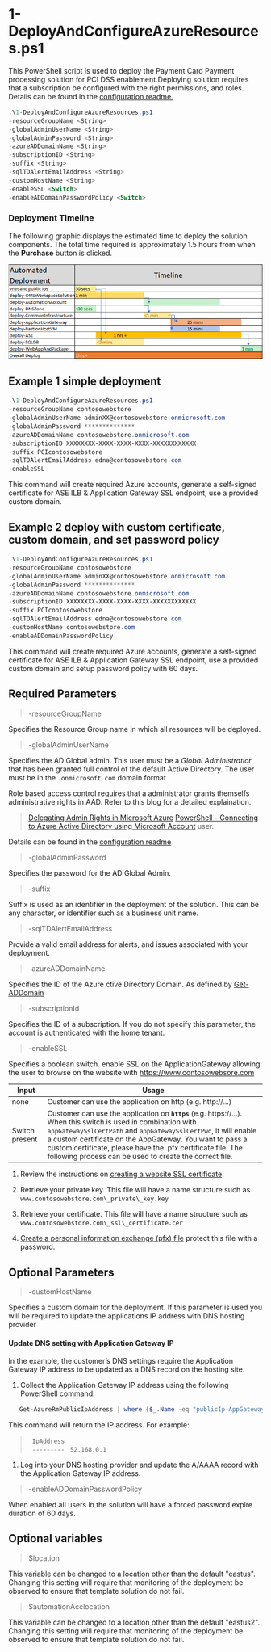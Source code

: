 # 1-DeployAndConfigureAzureResources.ps1

This PowerShell script is used to deploy the Payment Card Payment processing solution for PCI DSS enablement.Deploying solution requires that a subscription be configured with the right permissions, and roles. Details can be found in the  <a href="0-Setup-AdministrativeAccountAndPermission.ps1"> configuration readme. </a>  
```powershell
.\1-DeployAndConfigureAzureResources.ps1
-resourceGroupName <String>
-globalAdminUserName <String>
-globalAdminPassword <String>
-azureADDomainName <String>
-subscriptionID <String>
-suffix <String>
-sqlTDAlertEmailAddress <String>
-customHostName <String>
-enableSSL <Switch>
-enableADDomainPasswordPolicy <Switch>
```

### Deployment Timeline

The following graphic displays the estimated time to deploy the solution
components. The total time required is approximately 1.5 hours from when the
**Purchase** button is clicked.

![](images/ARM_template_deployment_timeline.png)
 



## Example 1 simple deployment 
    
```powershell
.\1-DeployAndConfigureAzureResources.ps1 
-resourceGroupName contosowebstore
-globalAdminUserName adminXX@contosowebstore.onmicrosoft.com 
-globalAdminPassword **************
-azureADDomainName contosowebstore.onmicrosoft.com 
-subscriptionID XXXXXXXX-XXXX-XXXX-XXXX-XXXXXXXXXXXX 
-suffix PCIcontosowebstore
-sqlTDAlertEmailAddress edna@contosowebstore.com 
-enableSSL 

```

This command will create required Azure accounts, generate a self-signed certificate for ASE ILB & Application Gateway SSL endpoint, use a provided custom domain.

## Example 2 deploy with custom certificate, custom domain, and set password policy

```powershell
.\1-DeployAndConfigureAzureResources.ps1
-resourceGroupName contosowebstore
-globalAdminUserName adminXX@contosowebstore.onmicrosoft.com 
-globalAdminPassword **************
-azureADDomainName contosowebstore.onmicrosoft.com 
-subscriptionID XXXXXXXX-XXXX-XXXX-XXXX-XXXXXXXXXXXX 
-suffix PCIcontosowebstore
-sqlTDAlertEmailAddress edna@contosowebstore.com 
-customHostName contosowebstore.com
-enableADDomainPasswordPolicy
```

This command will create required Azure accounts, generate a self-signed certificate for ASE ILB & Application Gateway SSL endpoint, use a provided custom domain and setup password policy with 60 days.







## Required Parameters

>-resourceGroupName <String>

Specifies the Resource Group name in which all resources will be deployed.

>-globalAdminUserName <String>

Specifies the AD Global admin. This user must be a *Global Administratior* that has been granted full control of the default Active Directory. The user must be in the `.onmicrosoft.com` domain format

Role based access control requires that a administrator grants themselfs administrative rights in AAD. Refer to this blog for a detailed explaination.
> [Delegating Admin Rights in Microsoft Azure](https://www.petri.com/delegating-admin-rights-in-microsoft-azure)
> [PowerShell - Connecting to Azure Active Directory using Microsoft Account](http://stackoverflow.com/questions/29485364/powershell-connecting-to-azure-active-directory-using-microsoft-account)
user.

Details can be found in the  <a href="0-Setup-AdministrativeAccountAndPermission.ps1"> configuration readme</a>  

>-globalAdminPassword <String>

Specifies the password for the AD Global Admin.

>-suffix <String>

Suffix is used as an identifier in the deployment of the solution. This can be any character, or identifier such as a business unit name.

>-sqlTDAlertEmailAddress <String>

Provide a valid email address for alerts, and issues associated with your deployment.

> -azureADDomainName <String>

Specifies the ID of the Azure ctive Directory Domain. As defined by [Get-ADDomain](https://technet.microsoft.com/en-us/library/ee617224.aspx)


> -subscriptionId <String>

Specifies the ID of a subscription. If you do not specify this parameter, the account is authenticated with the home tenant.



> -enableSSL 

Specifies a boolean switch. 
enable SSL on the ApplicationGateway allowing the user to browse on the website with https://www.contosowebsore.com 
 
 
| Input          | Usage |
|----------------|------------------------------------------------------------------------------------------------------------------------------------------------------------------------------------------------------------|
| none           | Customer can use the application on http (e.g. http://...)  |
| Switch present | Customer can use the application on **`https`** (e.g. https://...).  When this switch is used in combination with `appGatewaySslCertPath` and `appGatewaySslCertPwd`, it will enable a custom certificate on the AppGateway. You want to pass a custom certificate, please have the .pfx certificate file. The following process can be used to create the correct file. |  

1.  Review the instructions on [creating a website SSL
    certificate](https://docs.microsoft.com/en-us/azure/app-service-web/web-sites-configure-ssl-certificate).

2.  Retrieve your private key. This file will have a name structure such as
    `www.contosowebstore.com\_private\_key.key`

3.  Retrieve your certificate. This file will have a name structure such as
    `www.contosowebstore.com\_ssl\_certificate.cer`

4.  [Create a personal information exchange (pfx)
    file](https://technet.microsoft.com/en-us/library/dd261744.aspx) protect
    this file with a password.




## Optional Parameters

> -customHostName

Specifies a custom domain for the deployment. If this parameter is used you will be required to update the applications IP address with DNS hosting provider

#### Update DNS setting with Application Gateway IP

In the  example, the customer’s DNS settings require the Application
Gateway IP address to be updated as a DNS record on the hosting site.

1.  Collect the Application Gateway IP address using the following PowerShell
    command:

```powershell
   Get-AzureRmPublicIpAddress | where {$_.Name -eq "publicIp-AppGateway"} |select IpAddress
```


This command will return the IP address. For example:

>` IpAddress`  
>` ---------`
>` 52.168.0.1`

1.  Log into your DNS hosting provider and update the A/AAAA record
    with the Application Gateway IP address.


> -enableADDomainPasswordPolicy

When enabled all users in the solution will have a forced password expire duration of 60 days. 


## Optional variables

> $location

This variable can be changed to a location other than the default "eastus". Changing this setting will require that monitoring of the deployment be observed to ensure that template solution do not fail.

>$automationAcclocation

This variable can be changed to a location other than the default "eastus2". Changing this setting will require that monitoring of the deployment be observed to ensure that template solution do not fail.






